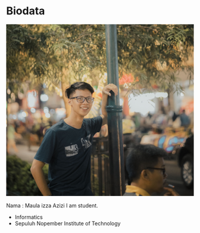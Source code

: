 # Biodata

[![N|Solid](_DSC5996.2.jpg)](_DSC5996.2.jpg)



Nama : Maula izza Azizi
I am student.

  - Informatics
  - Sepuluh Nopember Institute of Technology
